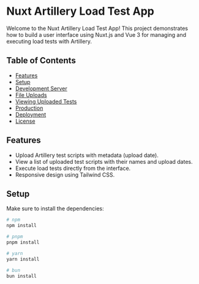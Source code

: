 # Nuxt Artillery Load Test App

Welcome to the Nuxt Artillery Load Test App! This project demonstrates how to build a user interface using Nuxt.js and Vue 3 for managing and executing load tests with Artillery.

## Table of Contents

- [Features](#features)
- [Setup](#setup)
- [Development Server](#development-server)
- [File Uploads](#file-uploads)
- [Viewing Uploaded Tests](#viewing-uploaded-tests)
- [Production](#production)
- [Deployment](#deployment)
- [License](#license)

## Features

- Upload Artillery test scripts with metadata (upload date).
- View a list of uploaded test scripts with their names and upload dates.
- Execute load tests directly from the interface.
- Responsive design using Tailwind CSS.

## Setup

Make sure to install the dependencies:

```bash
# npm
npm install

# pnpm
pnpm install

# yarn
yarn install

# bun
bun install